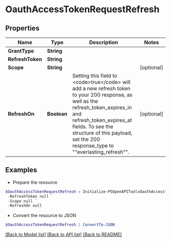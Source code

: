 # OauthAccessTokenRequestRefresh
## Properties

Name | Type | Description | Notes
------------ | ------------- | ------------- | -------------
**GrantType** | **String** |  | 
**RefreshToken** | **String** |  | 
**Scope** | **String** |  | [optional] 
**RefreshOn** | **Boolean** | Setting this field to &lt;code&gt;true&lt;/code&gt; will add a new refresh token to your 200 response, as well as the refresh_token_expires_in and refresh_token_expires_at fields. To see the structure of this payload, set the 200 response_type to &quot;&quot;everlasting_refresh&quot;&quot;. | [optional] 

## Examples

- Prepare the resource
```powershell
$OauthAccessTokenRequestRefresh = Initialize-PSOpenAPIToolsOauthAccessTokenRequestRefresh  -GrantType null `
 -RefreshToken null `
 -Scope null `
 -RefreshOn null
```

- Convert the resource to JSON
```powershell
$OauthAccessTokenRequestRefresh | ConvertTo-JSON
```

[[Back to Model list]](../README.md#documentation-for-models) [[Back to API list]](../README.md#documentation-for-api-endpoints) [[Back to README]](../README.md)

